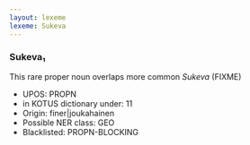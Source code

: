 ```yaml
---
layout: lexeme
lexeme: Sukeva
---
```


###  Sukeva₁

This rare proper noun overlaps more common *Sukeva* (FIXME)
* UPOS:  PROPN
* in KOTUS dictionary under:  11
* Origin:  finer|joukahainen
* Possible NER class:  GEO
* Blacklisted:  PROPN-BLOCKING

